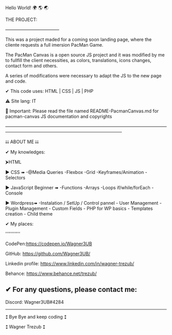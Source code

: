 Hello World! 🌍  🌎  🌏

THE PROJECT:

————————————

This was a project maded for a coming soon landing page, where the cliente requests a full imersion PacMan Game. 

The PacMan Canvas is a open source JS project and it was modified by me to fullfill the client necessities,
as colors, translations, icons changes, contact form and others.

A series of modifications were necessary to adapt the JS to the new page and code.

✔ This code uses:
HTML | CSS | JS | PHP

⚠ Site lang: IT

📛 Important: Please read the file named README-PacmanCanvas.md for pacman-canvas JS documentation and copyrights

——————————————————————————————————————————————————————————————

⮇ ABOUT ME ⮇

✔ My knowledges:

⮞HTML

▶ CSS ➠ -@Media Queries	-Flexbox	-Grid		-Keyframes/Animation	-Selectors
  
▶  JavaScript Beginner ➠ -Functions	-Arrays		-Loops if/while/forEach 	-Console
  
▶  Wordpress➠ -Instalation / SetUp / Control pannel  - User Management  - Plugin Management  - Custom Fields  - PHP for WP basics - Templates creation  - Child theme

✔ My places:

'''''''''''

CodePen:https://codepen.io/Wagner3UB

GitHub: https://github.com/Wagner3UB/

Linkedin profile: https://www.linkedin.com/in/wagner-trezub/

Behance: https://www.behance.net/trezub/

✔ For any questions, please contact me:
---------------------------------------
Discord: Wagner3UB#4284

****************************
⁑  Bye Bye and keep coding ⁑

⁑  Wagner Trezub           ⁑ 
